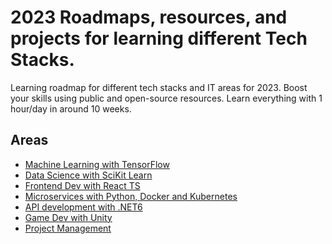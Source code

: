 # 2023 Roadmaps, resources, and projects for learning different Tech Stacks.
Learning roadmap for different tech stacks and IT areas for 2023. Boost your skills using public and open-source resources. Learn everything with 1 hour/day in around 10 weeks.
## Areas
- [Machine Learning with TensorFlow]()
- [Data Science with SciKit Learn]()
- [Frontend Dev with React TS]()
- [Microservices with Python, Docker and Kubernetes]()
- [API development with .NET6]()
- [Game Dev with Unity]()
- [Project Management]()

